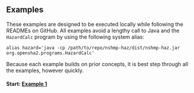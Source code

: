 Examples
--------

These examples are designed to be executed locally while following the READMEs on GitHub. All examples avoid a lengthy call to Java and the `HazardCalc` program by using the following system alias:

```Shell
alias hazard='java -cp /path/to/repo/nshmp-haz/dist/nshmp-haz.jar org.opensha2.programs.HazardCalc'
```

Because each example builds on prior concepts, it is best step through all the examples, however quickly.

#### Start: [Example 1](1-hazard-curve)

